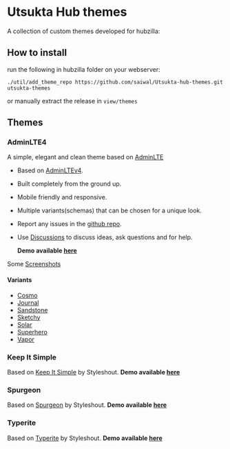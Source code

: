 # Utsukta Hub themes

A collection of custom themes developed for hubzilla:

## How to install

run the following in hubzilla folder on your webserver:

```
./util/add_theme_repo https://github.com/saiwal/Utsukta-hub-themes.git utsukta-themes
```

or manually extract the release in `view/themes`

## Themes

### AdminLTE4

A simple, elegant and clean theme based on [AdminLTE](https://adminlte.io/)

- Based on [AdminLTEv4](https://adminlte.io/).
- Built completely from the ground up.
- Mobile friendly and responsive.
- Multiple variants(schemas) that can be chosen for a unique look.
- Report any issues in the [github repo](https://github.com/saiwal/hubzilla-themes).
- Use [Discussions](https://github.com/saiwal/Utsukta-hub-themes/discussions) to discuss ideas, ask questions and for help.

  **Demo available [here](https://hub.utsukta.org/channel/adminlte)**

Some [Screenshots](/adminlte/screenshots/screenshots.md)

#### Variants

- [Cosmo](https://bootswatch.com/cosmo/)
- [Journal](https://bootswatch.com/journal/)
- [Sandstone](https://bootswatch.com/sandstone/)
- [Sketchy](https://bootswatch.com/sketchy/)
- [Solar](https://bootswatch.com/solar/)
- [Superhero](https://bootswatch.com/superhero/)
- [Vapor](https://bootswatch.com/vapor/)

### Keep It Simple

Based on [Keep It Simple](https://styleshout.com/demo/?theme=keepitsimple) by Styleshout.
**Demo available [here](https://hub.utsukta.org/channel/keepitsimple)**

### Spurgeon

Based on [Spurgeon](https://styleshout.com/demo/?theme=spurgeon) by Styleshout.
**Demo available [here](https://hub.utsukta.org/channel/spurgeon)**

### Typerite

Based on [Typerite](https://styleshout.com/demo/?theme=typerite) by Styleshout.
**Demo available [here](https://hub.utsukta.org/channel/typerite)**
